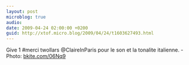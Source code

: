 ```yaml
---
layout: post
microblog: true
audio: 
date: 2009-04-24 02:00:00 +0200
guid: http://xtof.micro.blog/2009/04/24/t1603627493.html
---
```

Give 1 #merci twollars @ClaireInParis pour le son et  la tonalite italienne.  - Photo: [bkite.com/06Nq9](http://bkite.com/06Nq9)
